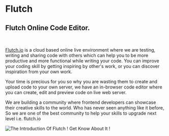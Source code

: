 # Flutch
<h2 class="pdref heading4_content"><b>Flutch Online Code Editor.</b></h2>

<p class="pdref paragraph_content" ><b><br></b></p>

<p>
 <a  href="https://www.flutch.io">Flutch.io</a> 
 is a cloud based online live environment where we are testing, writing 
and sharing code with others which can help you to be more productive and more functional while writing your code. You can improve your coding skill by getting inspiring by other's work, or you can discover inspiration from your own work. <br></p>

<p  >Your time is precious for you so why you are wasting 
them to create and upload code to your own server, we have an in-browser
 code editor where you can create, edit and preview code on live web 
server.</p>

<p >
We are building a community where frontend developers can showcase their creative skills to the world. Who has never seen anything like it before, So we are one of the best community to help your skills to upgrade next level i.e. flutch.io
</p>

<img alt="The Introduction Of Flutch ! Get Know About It !" src="https://flutch.io/flutch/images/blogs/YmiHtTCqGy3cvplVSodj.jpg">
